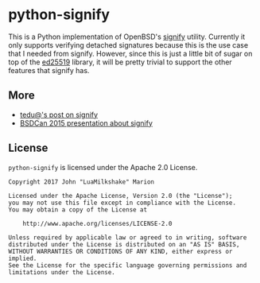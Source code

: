 python-signify
==============

This is a Python implementation of OpenBSD's
[signify](https://man.openbsd.org/signify.1) utility. Currently it only
supports verifying detached signatures because this is the use case that I
needed from signify. However, since this is just a little bit of sugar on top
of the [ed25519](https://github.com/warner/python-ed25519) library, it will
be pretty trivial to support the other features that signify has.

More
----
- [tedu@'s post on signify](https://www.tedunangst.com/flak/post/signify)
- [BSDCan 2015 presentation about signify](https://www.openbsd.org/papers/bsdcan-signify.html)

License
-------
`python-signify` is licensed under the Apache 2.0 License.

```
Copyright 2017 John "LuaMilkshake" Marion

Licensed under the Apache License, Version 2.0 (the "License");
you may not use this file except in compliance with the License.
You may obtain a copy of the License at

    http://www.apache.org/licenses/LICENSE-2.0

Unless required by applicable law or agreed to in writing, software
distributed under the License is distributed on an "AS IS" BASIS,
WITHOUT WARRANTIES OR CONDITIONS OF ANY KIND, either express or implied.
See the License for the specific language governing permissions and
limitations under the License.
```
